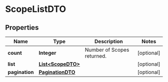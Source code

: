 
# ScopeListDTO

## Properties
Name | Type | Description | Notes
------------ | ------------- | ------------- | -------------
**count** | **Integer** | Number of Scopes returned.  |  [optional]
**list** | [**List&lt;ScopeDTO&gt;**](ScopeDTO.md) |  |  [optional]
**pagination** | [**PaginationDTO**](PaginationDTO.md) |  |  [optional]



